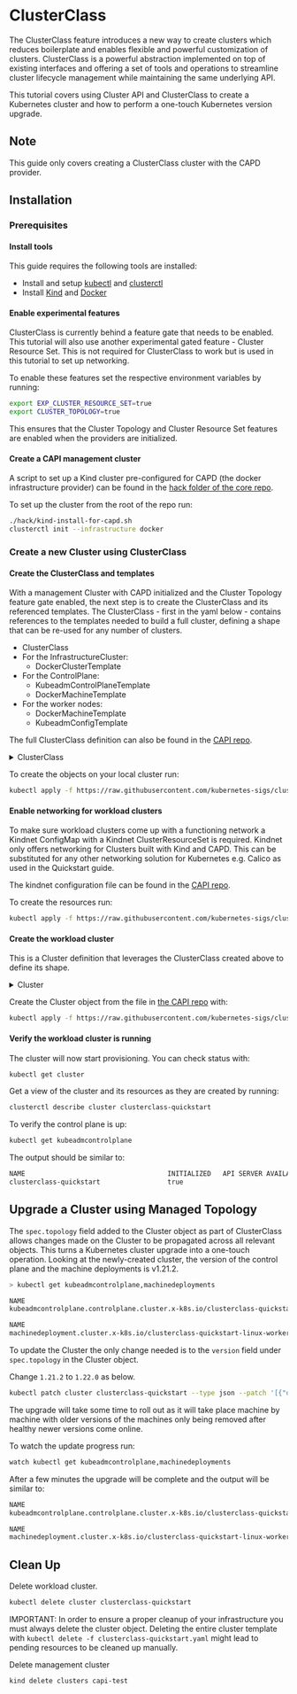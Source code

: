 # ClusterClass

The ClusterClass feature introduces a new way to create clusters which reduces boilerplate and enables flexible and powerful customization of clusters.
ClusterClass is a powerful abstraction implemented on top of existing interfaces and offering a set of tools and operations to streamline cluster lifecycle management while maintaining the same underlying API.

This tutorial covers using Cluster API and ClusterClass to create a Kubernetes cluster and how to perform a one-touch Kubernetes version upgrade.

<aside class="note warning">

<h1>Note</h1>

This guide only covers creating a ClusterClass cluster with the CAPD provider.
</aside>

## Installation

### Prerequisites

#### Install tools

This guide requires the following tools are installed: 
- Install and setup [kubectl] and [clusterctl]
- Install [Kind] and [Docker]

#### Enable experimental features

ClusterClass is currently behind a feature gate that needs to be enabled.
This tutorial will also use another experimental gated feature - Cluster Resource Set. This is not required for ClusterClass to work but is used in this tutorial to set up networking.

To enable these features set the respective environment variables by running:
```bash
export EXP_CLUSTER_RESOURCE_SET=true
export CLUSTER_TOPOLOGY=true
```
This ensures that the Cluster Topology and Cluster Resource Set features are enabled when the providers are initialized.


#### Create a CAPI management cluster

A script to set up a Kind cluster pre-configured for CAPD (the docker infrastructure provider) can be found in the [hack folder of the core repo](https://raw.githubusercontent.com/kubernetes-sigs/cluster-api/main/hack/kind-install-for-capd.sh). 

To set up the cluster from the root of the repo run:
```bash
./hack/kind-install-for-capd.sh
clusterctl init --infrastructure docker
````

### Create a new Cluster using ClusterClass

#### Create the ClusterClass and templates

With a management Cluster with CAPD initialized and the Cluster Topology feature gate enabled, the next step is to create the ClusterClass and its referenced templates.
The ClusterClass - first in the yaml below - contains references to the templates needed to build a full cluster, defining a shape that can be re-used for any number of clusters.
* ClusterClass
* For the InfrastructureCluster:
  * DockerClusterTemplate
* For the ControlPlane:
  * KubeadmControlPlaneTemplate
  * DockerMachineTemplate 
* For the worker nodes:
  * DockerMachineTemplate
  * KubeadmConfigTemplate

The full ClusterClass definition can also be found in the [CAPI repo](https://raw.githubusercontent.com/kubernetes-sigs/cluster-api/main/docs/book/src/tasks/experimental-features/yamls/clusterclass.yaml).

<details><summary>ClusterClass</summary>

```yaml
{{#include ./yamls/clusterclass.yaml}}
```

</details>


To create the objects on your local cluster run:

```bash
kubectl apply -f https://raw.githubusercontent.com/kubernetes-sigs/cluster-api/main/docs/book/src/tasks/experimental-features/yamls/clusterclass.yaml 
```

#### Enable networking for workload clusters

To make sure workload clusters come up with a functioning network a Kindnet ConfigMap with a Kindnet ClusterResourceSet is required. Kindnet only offers networking for Clusters built with Kind and CAPD. This can be substituted for any other networking solution for Kubernetes e.g. Calico as used in the Quickstart guide.

The kindnet configuration file can be found in the [CAPI repo](https://raw.githubusercontent.com/kubernetes-sigs/cluster-api/main/docs/book/src/tasks/experimental-features/yamls/clusterclass.yaml).

To create the resources run:
```bash
kubectl apply -f https://raw.githubusercontent.com/kubernetes-sigs/cluster-api/main/docs/book/src/tasks/yamls/kindnet-clusterresourceset.yaml 
```

#### Create the workload cluster

This is a Cluster definition that leverages the ClusterClass created above to define its shape.

<details><summary>Cluster</summary>

```yaml
{{#include ./yamls/clusterclass-quickstart.yaml}}
```
</details>

Create the Cluster object from the file in [the CAPI repo](https://raw.githubusercontent.com/kubernetes-sigs/cluster-api/main/docs/book/src/tasks/experimental-features/yamls/clusterclass-quickstart.yaml) with:

```bash
kubectl apply -f https://raw.githubusercontent.com/kubernetes-sigs/cluster-api/main/docs/book/src/tasks/experimental-features/yamls/clusterclass-quickstart.yaml
```

#### Verify the workload cluster is running

The cluster will now start provisioning. You can check status with:

```bash
kubectl get cluster
```

Get a view of the cluster and its resources as they are created by running:

```bash
clusterctl describe cluster clusterclass-quickstart
```

To verify the control plane is up:

```bash
kubectl get kubeadmcontrolplane
```

The output should be similar to:

```bash
NAME                                    INITIALIZED   API SERVER AVAILABLE   VERSION   REPLICAS   READY   UPDATED   UNAVAILABLE
clusterclass-quickstart                 true                                 v1.21.2   1                  1         1
```


## Upgrade a Cluster using Managed Topology

The `spec.topology` field added to the Cluster object as part of ClusterClass allows changes made on the Cluster to be propagated across all relevant objects. This turns a Kubernetes cluster upgrade into a one-touch operation.
Looking at the newly-created cluster, the version of the control plane and the machine deployments is v1.21.2.

```bash
> kubectl get kubeadmcontrolplane,machinedeployments

NAME                                                                              CLUSTER                   INITIALIZED   API SERVER AVAILABLE   REPLICAS   READY   UPDATED   UNAVAILABLE   AGE     VERSION
kubeadmcontrolplane.controlplane.cluster.x-k8s.io/clusterclass-quickstart-XXXX    clusterclass-quickstart   true          true                   1          1       1         0             2m21s   v1.21.2

NAME                                                                             CLUSTER                   REPLICAS   READY   UPDATED   UNAVAILABLE   PHASE     AGE     VERSION
machinedeployment.cluster.x-k8s.io/clusterclass-quickstart-linux-workers-XXXX    clusterclass-quickstart   1          1       1         0             Running   2m21s   v1.21.2

```

To update the Cluster the only change needed is to the `version` field under `spec.topology` in the Cluster object.


Change `1.21.2` to `1.22.0` as below. 
```bash
kubectl patch cluster clusterclass-quickstart --type json --patch '[{"op": "replace", "path": "/spec/topology/version", "value": "v1.22.0"}]'
```

The upgrade will take some time to roll out as it will take place machine by machine with older versions of the machines only being removed after healthy newer versions come online.

To watch the update progress run:
```bash
watch kubectl get kubeadmcontrolplane,machinedeployments
```
After a few minutes the upgrade will be complete and the output will be similar to:
```bash
NAME                                                                              CLUSTER                   INITIALIZED   API SERVER AVAILABLE   REPLICAS   READY   UPDATED   UNAVAILABLE   AGE     VERSION
kubeadmcontrolplane.controlplane.cluster.x-k8s.io/clusterclass-quickstart-XXXX    clusterclass-quickstart   true          true                   1          1       1         0             7m29s   v1.22.0

NAME                                                                             CLUSTER                   REPLICAS   READY   UPDATED   UNAVAILABLE   PHASE     AGE     VERSION
machinedeployment.cluster.x-k8s.io/clusterclass-quickstart-linux-workers-XXXX    clusterclass-quickstart   1          1       1         0             Running   7m29s   v1.22.0
```

## Clean Up

Delete workload cluster.
```bash
kubectl delete cluster clusterclass-quickstart
```
<aside class="note warning">

IMPORTANT: In order to ensure a proper cleanup of your infrastructure you must always delete the cluster object. Deleting the entire cluster template with `kubectl delete -f clusterclass-quickstart.yaml` might lead to pending resources to be cleaned up manually.
</aside>

Delete management cluster
```bash
kind delete clusters capi-test
```

<!-- links -->
[quick start guide]: ../../user/quick-start.md
[bootstrap cluster]: ../../reference/glossary.md#bootstrap-cluster
[clusterctl]: ../../user/quick-start.md#install-clusterctl
[Docker]: https://www.docker.com/
[infrastructure provider]: ../../reference/glossary.md#infrastructure-provider
[kind]: https://kind.sigs.k8s.io/
[KubeadmControlPlane]: ../../developer/architecture/controllers/control-plane.md
[kubectl]: https://kubernetes.io/docs/tasks/tools/install-kubectl/
[management cluster]: ../../reference/glossary.md#management-cluster
[provider]:../../reference/providers.md
[provider components]: ../../reference/glossary.md#provider-components
[workload cluster]: ../../reference/glossary.md#workload-cluster
